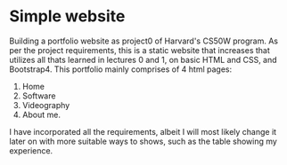 # Simple website

Building a portfolio website as project0 of Harvard's CS50W program.
As per the project requirements, this is a static website that increases that utilizes all thats learned in lectures 0 and 1, on basic HTML and CSS, and Bootstrap4.
This portfolio mainly comprises of 4 html pages:
1. Home
2. Software
3. Videography
4. About me.

I have incorporated all the requirements, albeit I will most likely change it later on with more suitable ways to shows, such as the table showing my experience.

